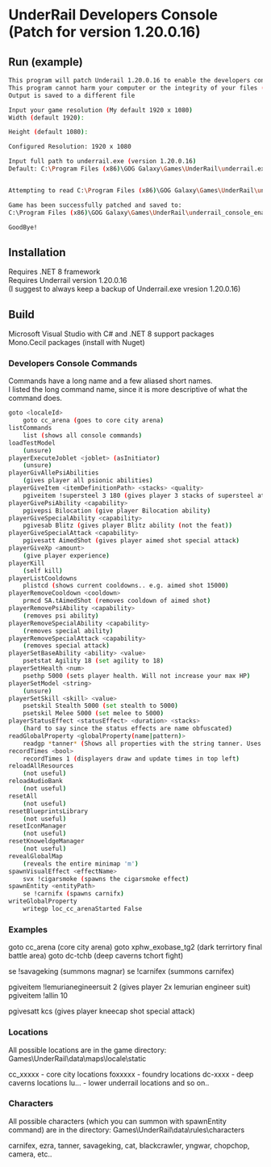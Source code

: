 # UnderRail Developers Console (Patch for version 1.20.0.16)
## Run (example)
```sh
This program will patch Underail 1.20.0.16 to enable the developers console using ~ (tilde) key
This program cannot harm your computer or the integrity of your files (even in error/crash)
Output is saved to a different file

Input your game resolution (My default 1920 x 1080)
Width (default 1920):

Height (default 1080):

Configured Resolution: 1920 x 1080

Input full path to underrail.exe (version 1.20.0.16)
Default: C:\Program Files (x86)\GOG Galaxy\Games\UnderRail\underrail.exe


Attempting to read C:\Program Files (x86)\GOG Galaxy\Games\UnderRail\underrail.exe

Game has been successfully patched and saved to:
C:\Program Files (x86)\GOG Galaxy\Games\UnderRail\underrail_console_enabled.exe

GoodBye!
```
## Installation
Requires .NET 8 framework  
Requires Underrail version 1.20.0.16  
(I suggest to always keep a backup of Underrail.exe vresion 1.20.0.16)  

## Build
Microsoft Visual Studio with C# and .NET 8 support packages  
Mono.Cecil packages (install with Nuget)  

### Developers Console Commands 
Commands have a long name and a few aliased short names.  
I listed the long command name, since it is more descriptive of what the command does.  

```sh
goto <localeId>
    goto cc_arena (goes to core city arena)
listCommands
    list (shows all console commands)
loadTestModel
    (unsure)
playerExecuteJoblet <joblet> (asInitiator)
    (unsure)
playerGivAllePsiAbilities
    (gives player all psionic abilities)
playerGiveItem <itemDefinitionPath> <stacks> <quality>
    pgiveitem !supersteel 3 180 (gives player 3 stacks of supersteel at 180 quality)
playerGivePsiAbility <capability>
    pgivepsi Bilocation (give player Bilocation ability)
playerGiveSpecialAbility <capability>
    pgivesab Blitz (gives player Blitz ability (not the feat))
playerGiveSpecialAttack <capability>
    pgivesatt AimedShot (gives player aimed shot special attack)
playerGiveXp <amount>
    (give player experience)
playerKill
    (self kill)
playerListCooldowns
    plistcd (shows current cooldowns.. e.g. aimed shot 15000)
playerRemoveCooldown <cooldown>
    prmcd SA.tAimedShot (removes cooldown of aimed shot)
playerRemovePsiAbility <capability>
    (removes psi ability)
playerRemoveSpecialAbility <capability>
    (removes special ability)
playerRemoveSpecialAttack <capability>
    (removes special attack)
playerSetBaseAbility <ability> <value>
    psetstat Agility 18 (set agility to 18)
playerSetHealth <num>
    psethp 5000 (sets player health. Will not increase your max HP)
playerSetModel <string>
    (unsure)
playerSetSkill <skill> <value>
    psetskil Stealth 5000 (set stealth to 5000)
    psetskil Melee 5000 (set melee to 5000)
playerStatusEffect <statusEffect> <duration> <stacks>
    (hard to say since the status effects are name obfuscated)
readGlobalProperty <globalProperty(name|pattern)>
    readgp *tanner* (Shows all properties with the string tanner. Uses regular expressions. Yay!)
recordTimes <bool>
    recordTimes 1 (displayers draw and update times in top left)
reloadAllResources
    (not useful)
reloadAudioBank
    (not useful)
resetAll
    (not useful)
resetBlueprintsLibrary
    (not useful)
resetIconManager
    (not useful)
resetKnoweldgeManager
    (not useful)
revealGlobalMap
    (reveals the entire minimap 'm')
spawnVisualEffect <effectName>
    svx !cigarsmoke (spawns the cigarsmoke effect)
spawnEntity <entityPath>
    se !carnifx (spawns carnifx)
writeGlobalProperty
    writegp loc_cc_arenaStarted False 
```
### Examples
goto cc_arena (core city arena)
goto xphw_exobase_tg2 (dark terrirtory final battle area)
goto dc-tchb (deep caverns tchort fight)

se !savageking (summons magnar)
se !carnifex (summons carnifex)

pgiveitem !lemurianegineersuit 2 (gives player 2x lemurian engineer suit)
pgiveitem !allin 10

pgivesatt kcs (gives player kneecap shot special attack)

### Locations
All possible locations are in the game directory:
Games\UnderRail\data\maps\locale\static

cc_xxxxx - core city locations
foxxxxx - foundry locations
dc-xxxx - deep caverns locations
lu...   - lower underrail locations
and so on..

### Characters
All possible characters (which you can summon with spawnEntity command) are in the directory:
Games\UnderRail\data\rules\characters

carnifex, ezra, tanner, savageking, cat, blackcrawler, yngwar, chopchop, camera, etc..

